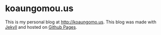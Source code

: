 koaungomou.us
===

This is my personal blog at http://koaungomo.us. This blog was made with [Jekyll](https://jekyllrb.com) and hosted on [Github Pages](https://pages.github.com).
